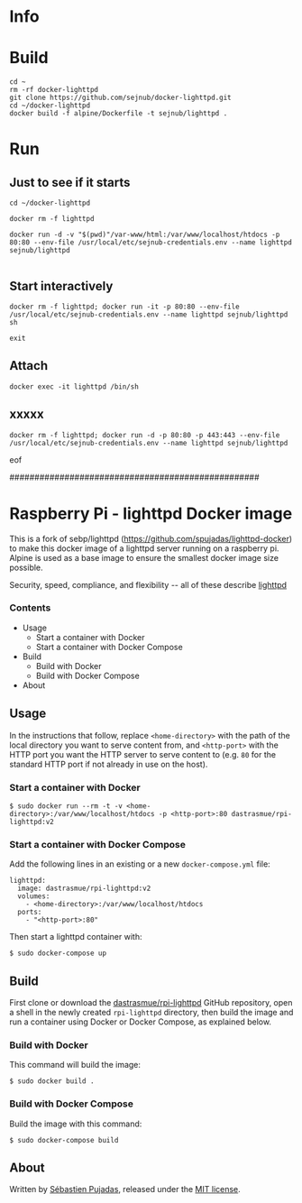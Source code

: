 # Info

# Build

````
cd ~
rm -rf docker-lighttpd
git clone https://github.com/sejnub/docker-lighttpd.git
cd ~/docker-lighttpd 
docker build -f alpine/Dockerfile -t sejnub/lighttpd .
````


# Run

## Just to see if it starts
````
cd ~/docker-lighttpd 

docker rm -f lighttpd

docker run -d -v "$(pwd)"/var-www/html:/var/www/localhost/htdocs -p 80:80 --env-file /usr/local/etc/sejnub-credentials.env --name lighttpd sejnub/lighttpd


````

## Start interactively
````
docker rm -f lighttpd; docker run -it -p 80:80 --env-file /usr/local/etc/sejnub-credentials.env --name lighttpd sejnub/lighttpd sh

exit

````

## Attach

````
docker exec -it lighttpd /bin/sh
````

## xxxxx
````
docker rm -f lighttpd; docker run -d -p 80:80 -p 443:443 --env-file /usr/local/etc/sejnub-credentials.env --name lighttpd sejnub/lighttpd
````




eof


##################################################

# Raspberry Pi - lighttpd Docker image

This is a fork of sebp/lighttpd (https://github.com/spujadas/lighttpd-docker) to make this docker image of a lighttpd server running on a raspberry pi. Alpine is used as a base image to ensure the smallest docker image size possible.


Security, speed, compliance, and flexibility -- all of these describe [lighttpd](http://www.lighttpd.net/)

### Contents

 - Usage
	 - Start a container with Docker
	 - Start a container with Docker Compose
 - Build
	 - Build with Docker
	 - Build with Docker Compose
 - About

## Usage

In the instructions that follow, replace `<home-directory>` with the path of the local directory you want to serve content from, and `<http-port>` with the HTTP port you want the HTTP server to serve content to (e.g. `80` for the standard HTTP port if not already in use on the host).

### Start a container with Docker

	$ sudo docker run --rm -t -v <home-directory>:/var/www/localhost/htdocs -p <http-port>:80 dastrasmue/rpi-lighttpd:v2

### Start a container with Docker Compose

Add the following lines in an existing or a new `docker-compose.yml` file:

	lighttpd:
	  image: dastrasmue/rpi-lighttpd:v2
	  volumes:
	    - <home-directory>:/var/www/localhost/htdocs
	  ports:
	    - "<http-port>:80"

Then start a lighttpd container with:

	$ sudo docker-compose up


## Build

First clone or download the [dastrasmue/rpi-lighttpd](https://github.com/dastrasmue/rpi-lighttpd) GitHub repository, open a shell in the newly created `rpi-lighttpd` directory, then build the image and run a container using Docker or Docker Compose, as explained below.

### Build with Docker

This command will build the image:

	$ sudo docker build .

### Build with Docker Compose

Build the image with this command:

	$ sudo docker-compose build

## About

Written by [Sébastien Pujadas](http://pujadas.net), released under the [MIT license](http://opensource.org/licenses/MIT).
